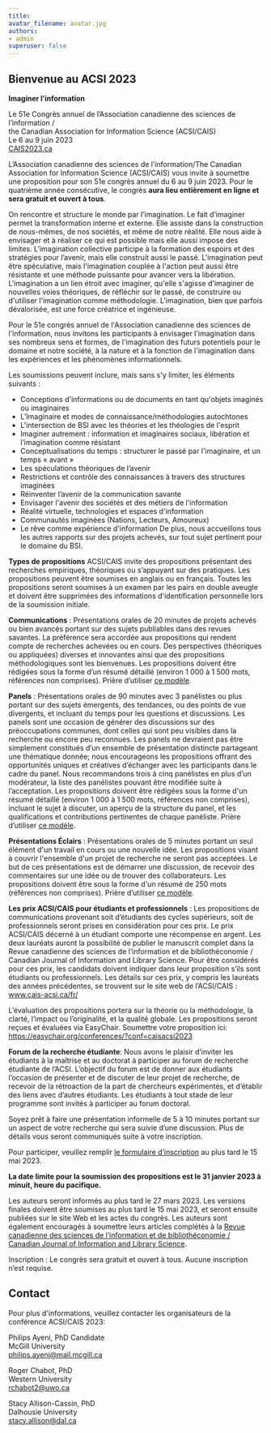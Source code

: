 ```yaml
---
title: 
avatar_filename: avatar.jpg
authors:
- admin
superuser: false
---
```

## Bienvenue au ACSI 2023  
**Imaginer l’information**

Le 51e Congrès annuel de l’Association canadienne des sciences de l’information / 
</br>the Canadian Association for Information Science (ACSI/CAIS)
</br>Le 6 au 9 juin 2023
</br>[CAIS2023.ca](https://cais2023.ca/)

L’Association canadienne des sciences de l’information/The Canadian Association for Information Science (ACSI/CAIS) vous invite à soumettre une proposition pour son 51e congrès annuel du 6 au 9 juin 2023. Pour le quatrième année consécutive, le congrès <b>aura lieu entièrement en ligne et sera gratuit et ouvert à tous</b>.
 
On rencontre et structure le monde par l’imagination. Le fait d’imaginer permet la transformation interne et externe. Elle assiste dans la construction de nous-mêmes, de nos sociétés, et même de notre réalité. Elle nous aide à envisager et à réaliser ce qui est possible mais elle aussi impose des limites. L’imagination collective participe à la formation des espoirs et des stratégies pour l’avenir, mais elle construit aussi le passé. L'imagination peut être spéculative, mais l'imagination couplée à l'action peut aussi être résistante et une méthode puissante pour avancer vers la libération. L'imagination a un lien étroit avec imaginer, qu'elle s'agisse d'imaginer de nouvelles voies théoriques, de réfléchir sur le passé, de construire ou d'utiliser l'imagination comme méthodologie. L'imagination, bien que parfois dévalorisée, est une force créatrice et ingénieuse.

Pour le 51e congrès annuel de l'Association canadienne des sciences de l'information, nous invitons les participants à envisager l'imagination dans ses nombreux sens et formes, de l'imagination des futurs potentiels pour le domaine et notre société, à la nature et à la fonction de l'imagination dans les expériences et les phénomènes informationnels.

Les soumissions peuvent inclure, mais sans s'y limiter, les éléments suivants :
* Conceptions d'informations ou de documents en tant qu'objets imaginés ou imaginaires
* L’Imaginaire et modes de connaissance/méthodologies autochtones
* L'intersection de BSI avec les théories et les théologies de l'esprit
* Imaginer autrement : information et imaginaires sociaux, libération et l’imagination comme résistant
* Conceptualisations du temps : structurer le passé par l'imaginaire, et un temps « avant »
* Les spéculations théoriques de l’avenir
* Restrictions et contrôle des connaissances à travers des structures imaginées
* Réinventer l’avenir de la communication savante
* Envisager l'avenir des sociétés et des métiers de l'information
* Réalité virtuelle, technologies et espaces d'information
* Communautés imaginées (Nations, Lecteurs, Amoureux)
* Le rêve comme expérience d'information
De plus, nous accueillons tous les autres rapports sur des projets achevés, sur tout sujet pertinent pour le domaine du BSI.

**Types de propositions**
ACSI/CAIS invite des propositions présentant des recherches empiriques, théoriques ou s’appuyant sur des pratiques. Les propositions peuvent être soumises en anglais ou en français. Toutes les propositions seront soumises à un examen par les pairs en double aveugle et doivent être supprimées des informations d'identification personnelle lors de la soumission initiale.

<b>Communications</b> : Présentations orales de 20 minutes de projets achevés ou bien avancés portant sur des sujets publiables dans des revues savantes.  La préférence sera accordée aux propositions qui rendent compte de recherches achevées ou en cours. Des perspectives (théoriques ou appliquées) diverses et innovantes ainsi que des propositions méthodologiques sont les bienvenues. Les propositions doivent être rédigées sous la forme d’un résumé détaillé (environ 1 000 à 1 500 mots, références non comprises). Prière d’utiliser [ce modèle](https://cais-acsi.ca/wp-content/uploads/2021/10/CAIS-ACSI-2022-Abstract-Template.docx).

<b>Panels</b> : Présentations orales de 90 minutes avec 3 panélistes ou plus portant sur des sujets émergents, des tendances, ou des points de vue divergents, et incluant du temps pour les questions et discussions. Les panels sont une occasion de générer des discussions sur des préoccupations communes, dont celles qui sont peu visibles dans la recherche ou encore peu reconnues. Les panels ne devraient pas être simplement constitués d’un ensemble de présentation distincte partageant une thématique donnée; nous encourageons les propositions offrant des opportunités uniques et créatives d’échanger avec les participants dans le cadre du panel. Nous recommandons trois à cinq panélistes en plus d’un modérateur, la liste des panélistes pouvant être modifiée suite à l’acceptation. Les propositions doivent être rédigées sous la forme d'un résumé détaillé (environ 1 000 à 1 500 mots, références non comprises), incluant le sujet à discuter, un aperçu de la structure du panel, et les qualifications et contributions pertinentes de chaque panéliste. Prière d’utiliser [ce modèle](https://cais-acsi.ca/wp-content/uploads/2021/10/CAIS-ACSI-2022-Abstract-Template.docx).

<b>Présentations Éclairs</b> : Présentations orales de 5 minutes portant un seul élément d'un travail en cours ou une nouvelle idée. Les propositions visant à couvrir l'ensemble d'un projet de recherche ne seront pas acceptées. Le but de ces présentations est de démarrer une discussion, de recevoir des commentaires sur une idée ou de trouver des collaborateurs. Les propositions doivent être sous la forme d'un résumé de 250 mots (références non comprises). Prière d’utiliser [ce modèle](https://cais-acsi.ca/wp-content/uploads/2021/10/CAIS-ACSI-2022-Abstract-Template.docx).

<b>Les prix ACSI/CAIS pour étudiants et professionnels</b> : Les propositions de communications provenant soit d’étudiants des cycles supérieurs, soit de professionnels seront prises en considération pour ces prix. Le prix ACSI/CAIS décerné à un étudiant comporte une récompense en argent. Les deux lauréats auront la possibilité de publier le manuscrit complet dans la Revue canadienne des sciences de l’information et de bibliothéconomie / Canadian Journal of Information and Library Science. Pour être considérés pour ces prix, les candidats doivent indiquer dans leur proposition s’ils sont étudiants ou professionnels. Les détails sur ces prix, y compris les lauréats des années précédentes, se trouvent sur le site web de l’ACSI/CAIS : www.cais-acsi.ca/fr/

L’évaluation des propositions portera sur la théorie ou la méthodologie, la clarté, l’impact ou l’originalité, et la qualité globale. Les propositions seront reçues et évaluées via EasyChair. Soumettre votre proposition ici: https://easychair.org/conferences/?conf=caisacsi2023

<b>Forum de la recherche étudiante</b>: Nous avons le plaisir d’inviter les étudiants à la maîtrise et au doctorat à participer au forum de recherche étudiante de l’ACSI. L’objectif du forum est de donner aux étudiants l’occasion de présenter et de discuter de leur projet de recherche, de recevoir de la rétroaction de la part de chercheurs expérimentés, et d’établir des liens avec d’autres étudiants. Les étudiants à tout stade de leur programme sont invités à participer au forum doctoral.

Soyez prêt à faire une présentation informelle de 5 à 10 minutes portant sur un aspect de votre recherche qui sera suivie d’une discussion. Plus de détails vous seront communiqués suite à votre inscription.

Pour participer, veuillez remplir [le formulaire d’inscription](https://forms.gle/Bw5kHgvQK4dTPTF46) au plus tard le 15 mai 2023.

<b>La date limite pour la soumission des propositions est le 31 janvier 2023 à minuit, heure du pacifique.</b>

Les auteurs seront informés au plus tard le 27 mars 2023. Les versions finales doivent être soumises au plus tard le 15 mai 2023, et seront ensuite publiées sur le site Web et les actes du congrès. Les auteurs sont également encouragés à soumettre leurs articles complétés à la [Revue canadienne des sciences de l’information et de bibliothéconomie / Canadian Journal of Information and Library Science](https://ojs.lib.uwo.ca/index.php/cjils).

Inscription : Le congrès sera gratuit et ouvert à tous. Aucune inscription n’est requise. 

## Contact 
Pour plus d'informations, veuillez contacter les organisateurs de la conférence ACSI/CAIS 2023:

Philips Ayeni, PhD Candidate
</br>McGill University
</br>philips.ayeni@mail.mcgill.ca

Roger Chabot, PhD
</br>Western University
</br>rchabot2@uwo.ca

Stacy Allison-Cassin, PhD
</br>Dalhousie University
</br>stacy.allison@dal.ca 
